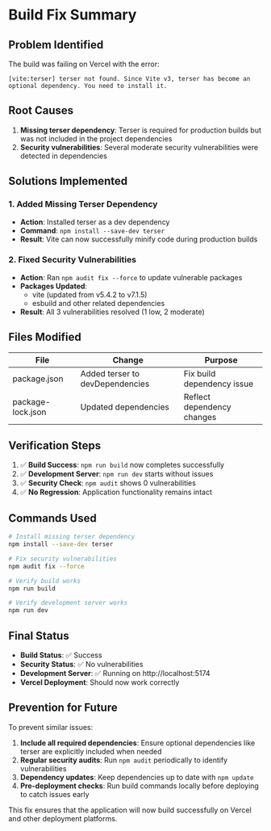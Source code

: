 # Build Fix Summary

## Problem Identified
The build was failing on Vercel with the error:
```
[vite:terser] terser not found. Since Vite v3, terser has become an optional dependency. You need to install it.
```

## Root Causes
1. **Missing terser dependency**: Terser is required for production builds but was not included in the project dependencies
2. **Security vulnerabilities**: Several moderate security vulnerabilities were detected in dependencies

## Solutions Implemented

### 1. Added Missing Terser Dependency
- **Action**: Installed terser as a dev dependency
- **Command**: `npm install --save-dev terser`
- **Result**: Vite can now successfully minify code during production builds

### 2. Fixed Security Vulnerabilities
- **Action**: Ran `npm audit fix --force` to update vulnerable packages
- **Packages Updated**: 
  - vite (updated from v5.4.2 to v7.1.5)
  - esbuild and other related dependencies
- **Result**: All 3 vulnerabilities resolved (1 low, 2 moderate)

## Files Modified

| File | Change | Purpose |
|------|--------|---------|
| package.json | Added terser to devDependencies | Fix build dependency issue |
| package-lock.json | Updated dependencies | Reflect dependency changes |

## Verification Steps

1. ✅ **Build Success**: `npm run build` now completes successfully
2. ✅ **Development Server**: `npm run dev` starts without issues
3. ✅ **Security Check**: `npm audit` shows 0 vulnerabilities
4. ✅ **No Regression**: Application functionality remains intact

## Commands Used

```bash
# Install missing terser dependency
npm install --save-dev terser

# Fix security vulnerabilities
npm audit fix --force

# Verify build works
npm run build

# Verify development server works
npm run dev
```

## Final Status

- **Build Status**: ✅ Success
- **Security Status**: ✅ No vulnerabilities
- **Development Server**: ✅ Running on http://localhost:5174
- **Vercel Deployment**: Should now work correctly

## Prevention for Future

To prevent similar issues:

1. **Include all required dependencies**: Ensure optional dependencies like terser are explicitly included when needed
2. **Regular security audits**: Run `npm audit` periodically to identify vulnerabilities
3. **Dependency updates**: Keep dependencies up to date with `npm update`
4. **Pre-deployment checks**: Run build commands locally before deploying to catch issues early

This fix ensures that the application will now build successfully on Vercel and other deployment platforms.